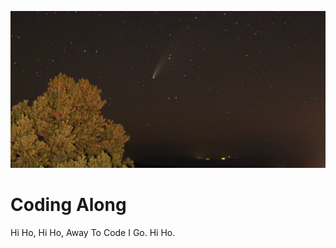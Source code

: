 [![Neowise Comet](https://github.com/carltonj2000/carltonj2000/raw/master/assets/neowise-crop1.jpg)](http://carltonjoseph.com)

<h1 aligin='center'>Coding Along</h1>

<p>Hi Ho, Hi Ho, Away To Code I Go. Hi Ho.</p>
